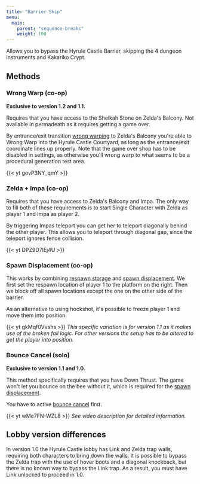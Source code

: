 ```yaml
---
title: "Barrier Skip"
menu:
  main:
    parent: "sequence-breaks"
    weight: 100
---
```


Allows you to bypass the Hyrule Castle Barrier, skipping the 4 dungeon instruments and Kakariko Crypt.

## Methods

### Wrong Warp (co-op)
**Exclusive to version 1.2 and 1.1.**

Requires that you have access to the Sheikah Stone on Zelda's Balcony.
Not available in permadeath as it requires getting a game over.

By entrance/exit transition [wrong warping](/tech/wrong-warp/) to Zelda's Balcony you're able to Wrong Warp into the Hyrule Castle Courtyard, as long as the entrance/exit coordinate lines up properly.
Note that the game over shop has to be disabled in settings, as otherwise you'll wrong warp to what seems to be a procedural generation test area.

{{< yt govP3NY_qmY >}}

### Zelda + Impa (co-op)

Requires that you have access to Zelda's Balcony and Impa.
The only way to fill both of these requirements is to start Single Character with Zelda as player 1 and Impa as player 2.

By triggering Impas teleport you can get her to teleport diagonally behind the other player.
This allows you to teleport through diagonal gap, since the teleport ignores fence collision.

{{< yt DPZ9D7lEj4U >}}

### Spawn Displacement (co-op)

This works by combining [respawn storage](/tech/respawn-storage/) and [spawn displacement](/tech/spawn-displacement/).
We first set the respawn location of player 1 to the platform on the right.
Then we block off all spawn locations except the one on the other side of the barrier.

As an alternative to using hookshot, it's possible to freeze player 1 and move them into position.

{{< yt gkMqf0Vvshs >}} _This specific variation is for version 1.1 as it makes use of the broken fall logic._
_For other versions the setup has to be altered to get the player into position._

### Bounce Cancel (solo)
**Exclusive to version 1.1 and 1.0.**

This method specifically requires that you have Down Thrust.
The game won't let you bounce on the bee without it, which is required for the [spawn displacement](/tech/spawn-displacement/).

You have to active [bounce cancel](/tech/bounce-cancel/) first.

{{< yt wMe7FN-WZL8 >}} _See video description for detailed information._
## Lobby version differences
In version 1.0 the Hyrule Castle lobby has Link and Zelda trap walls, requiring both characters to bring down the walls.
It is possible to bypass the Zelda trap with the use of hover boots and a diagonal knockback, but there is no known way to bypass the Link trap.
As a result, you must have Link unlocked to proceed in 1.0.

